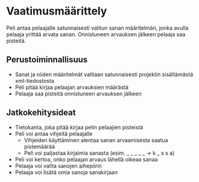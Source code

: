 # Vaatimusmäärittely

Peli antaa pelaajalle satunnaisesti valitun sanan määritelmän, jonka avulla pelaaja yrittää arvata sanan. Onnistuneen arvauksen jälkeen pelaaja saa pisteitä.

## Perustoiminnallisuus

- Sanat ja niiden määritelmät valitaan satunnaisesti projektin sisältämästä xml-tiedostosta
- Peli pitää kirjaa pelaajan arvauksien määrästä
- Pelaaja saa pisteitä onnistuneen arvauksen jälkeen

## Jatkokehitysideat

- Tietokanta, joka pitää kirjaa pelin pelaajien pisteistä
- Peli voi antaa vihjeitä pelaajalle
  - Vihjeiden käyttäminen alentaa sanan arvaamisesta saatua pistemäärää
  - Peli voi paljastaa kirjaimia sanasta (esim. _ _ _ _ _ -> k _ s s a)
- Peli voi kertoa, onko pelaajan arvaus lähellä oikeaa sanaa
- Pelaaja voi valita sanojen aihepiirin
- Pelaaja voi lisätä omia sanoja sanakirjaan